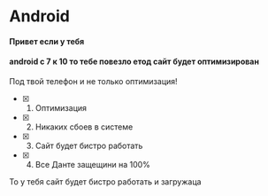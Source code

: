 # Android

#### Привет если у тебя 
#### android с 7 к 10 то тебе повезло етод сайт будет оптимизирован
Под твой телефон и не только оптимизация!

- [x] 1. Оптимизация
- [x] 2. Никаких сбоев в системе
- [x] 3. Сайт будет бистро работать
- [x] 4. Все Данте защещини на 100%

То у тебя сайт будет бистро работать и загружаца
